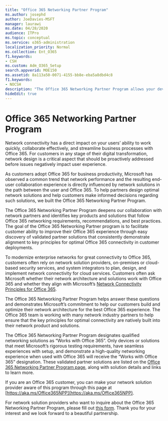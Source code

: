 ```yaml
---
title: "Office 365 Networking Partner Program"
ms.author: josephd
author: JoeDavies-MSFT
manager: laurawi
ms.date: 04/28/2020
audience: ITPro
ms.topic: conceptual
ms.service: o365-administration
localization_priority: Normal
ms.collection: Ent_O365
f1.keywords:
- CSH
ms.custom: Adm_O365_Setup
search.appverid: MOE150
ms.assetid: 8a113a50-0071-4155-bb8e-eba5a8dbd4c8
f1.keywords:
- NOCSH
description: "The Office 365 Networking Partner Program allows your device to become certified as working with Office 365."
hideEdit: true
---
```


# Office 365 Networking Partner Program

Network connectivity has a direct impact on your users’ ability to work quickly, collaborate effectively, and streamline business processes with Office 365. For customers in any stage of their digital transformation, network design is a critical aspect that should be proactively addressed before issues negatively impact user experience. 

As customers adopt Office 365 for business productivity, Microsoft has observed a common trend that network performance and the resulting end-user collaboration experience is directly influenced by network solutions in the path between the user and Office 365. To help partners design optimal network solutions and help customers make informed decisions regarding such solutions, we built the Office 365 Networking Partner Program. 

The Office 365 Networking Partner Program deepens our collaboration with network partners and identifies key products and solutions that follow Office 365 networking requirements, recommendations, and best practices. The goal of the Office 365 Networking Partner program is to facilitate customer ability to improve their Office 365 experience through easy discovery of validated partner solutions that consistently demonstrate alignment to key principles for optimal Office 365 connectivity in customer deployments.

To modernize enterprise networks for great connectivity to Office 365, customers often rely on network solution providers, on-premises or cloud-based security services, and system integrators to plan, design, and implement network connectivity for cloud services. Customers often ask Microsoft whether their network architecture and solutions work with Office 365 and whether they align with Microsoft’s [Network Connectivity Principles for Office 365](https://aka.ms/PNC). 

The Office 365 Networking Partner Program helps answer these questions and demonstrates Microsoft’s commitment to help our customers build and optimize their network architecture for the best Office 365 experience. The Office 365 team is working with many network industry partners to help ensure that the key principles for optimal connectivity are natively built into their network product and solutions.

The Office 365 Networking Partner Program designates qualified networking solutions as “Works with Office 365”. Only devices or solutions that meet Microsoft’s rigorous testing requirements, have seamless experiences with setup, and demonstrate a high-quality networking experience when used with Office 365 will receive the “Works with Office 365” designation. These validated partner solutions are listed on the [Office 365 Networking Partner Program page](https://www.microsoft.com/microsoft-365/partners/O365networkingpartners), along with solution details and links to learn more.

If you are an Office 365 customer, you can make your network solution provider aware of this program through this page at [https://aka.ms/Office365NPP](https://aka.ms/Office365NPP).

For network solution providers who want to inquire about the Office 365 Networking Partner Program, please fill out [this form](https://forms.office.com/Pages/ResponsePage.aspx?id=v4j5cvGGr0GRqy180BHbRyMNEapKtzJHu98R0YXYz1RUN0QxSUVEWTdRVTdIV1RTWjIzOVk0QkE4US4u). Thank you for your interest and we look forward to a beautiful partnership.

